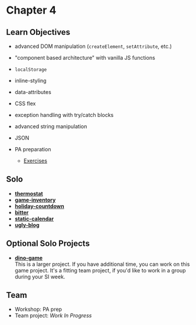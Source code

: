 # Chapter 4
## Learn Objectives
- advanced DOM manipulation (`createElement`, `setAttribute`, etc.)
- "component based architecture" with vanilla JS functions
- `localStorage`
- inline-styling
- data-attributes
- CSS flex
- exception handling with try/catch blocks
- advanced string manipulation
- JSON

- PA preparation
    - [Exercises](https://drive.google.com/drive/folders/1_48fR8sRihGobN9OkS2iHTvb05T5PDD1)

## Solo
- __[thermostat]__
- __[game-inventory]__
- __[holiday-countdown]__
- __[bitter]__
- __[static-calendar]__
- __[ugly-blog]__

## Optional Solo Projects
- __[dino-game]__  
  This is a larger project. If you have additional time,
  you can work on this game project. It's a fitting team project,
  if you'd like to work in a group during your SI week.

## Team
- Workshop: PA prep
- Team project: _Work In Progress_

[bitter]:            ./bitter
[dino-game]:         ./dino-game
[game-inventory]:    ./game-inventory
[holiday-countdown]: ./holiday-countdown
[static-calendar]:   ./static-calendar
[thermostat]:        ./thermostat
[ugly-blog]:         ./ugly-blog
